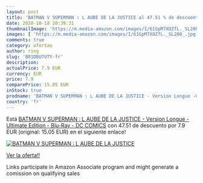 ```yaml
---
layout: post
title: 'BATMAN V SUPERMAN : L AUBE DE LA JUSTICE al 47.51 % de descuento'
date: 2020-10-18 20:39:31
thumbnailImage: 'https://m.media-amazon.com/images/I/61GpM7XOZfL._SL200_.jpg'
images: [ 'https://m.media-amazon.com/images/I/61GpM7XOZfL._SL200_.jpg' ]
comments: true
category: ofertas
author: ring
slug: 'B01DBU7UTY-fr'
description:
actualPrice: 7.9 EUR
currency: EUR
price: 7.9
comparePrice: 15.05 EUR
inStock: true
prodname: 'BATMAN V SUPERMAN : L AUBE DE LA JUSTICE - Version Longue -Ultimate Edition - Blu-Ray - DC COMICS'
country: 'fr'
---
```


Está [BATMAN V SUPERMAN : L AUBE DE LA JUSTICE - Version Longue -Ultimate Edition - Blu-Ray - DC COMICS](https://www.amazon.fr/dp/B01DBU7UTY/?tag=tolees0d-21) con 47.51 de descuento por 7.9 EUR (original: 15.05 EUR) en el siguiente enlace!

[![BATMAN V SUPERMAN : L AUBE DE LA JUSTICE](https://m.media-amazon.com/images/I/61GpM7XOZfL._SL200_.jpg)](https://www.amazon.fr/dp/B01DBU7UTY/?tag=tolees0d-21)

[Ver la oferta!!](https://www.amazon.fr/dp/B01DBU7UTY/?tag=tolees0d-21)

Links participate in Amazon Associate program and might generate a comission on qualifying sales


